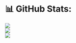 # 📊 GitHub Stats:
![](https://github-readme-stats.vercel.app/api?username=utkarshbhatt6&theme=radical&hide_border=false&include_all_commits=true&count_private=true)<br/>
![](https://github-readme-streak-stats.herokuapp.com/?user=utkarshbhatt6&theme=radical&hide_border=false)<br/>
![](https://github-readme-stats.vercel.app/api/top-langs/?username=utkarshbhatt6&theme=radical&hide_border=false&include_all_commits=true&count_private=true&layout=compact)
